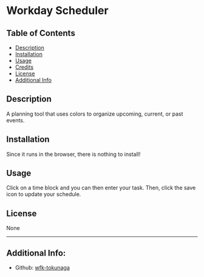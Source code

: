 # Workday Scheduler
    
## Table of Contents

- [Description](#description)
- [Installation](#installation)
- [Usage](#usage)
- [Credits](#credits)
- [License](#license)
- [Additional Info](#additional-info)

## Description

A planning tool that uses colors to organize upcoming, current, or past events.

## Installation

Since it runs in the browser, there is nothing to install!

## Usage

Click on a time block and you can then enter your task. Then, click the save icon to update your schedule. 
    

## License

None

---

## Additional Info:
- Github: [wfk-tokunaga](https://github.com/wfk-tokunaga)